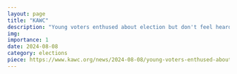 ```yaml
---
layout: page
title: "KAWC"
description: "Young voters enthused about election but don't feel heard"
img: 
importance: 1
date: 2024-08-08
category: elections
piece: https://www.kawc.org/news/2024-08-08/young-voters-enthused-about-election-but-dont-feel-heard
---
```

